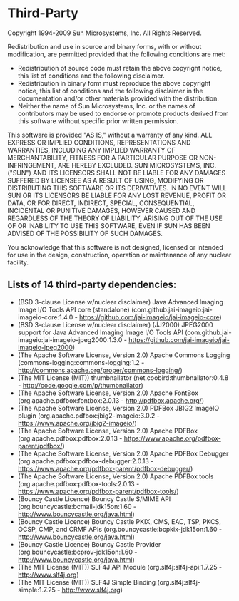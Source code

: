 # Third-Party

Copyright 1994-2009 Sun Microsystems, Inc. All Rights Reserved.

Redistribution and use in source and binary forms, with or without modification, are permitted provided that the following conditions are met:
* Redistribution of source code must retain the above copyright notice, this list of conditions and the following disclaimer.
* Redistribution in binary form must reproduce the above copyright notice, this list of conditions and the following disclaimer in the documentation and/or other materials provided with the distribution.
* Neither the name of Sun Microsystems, Inc. or the names of contributors may be used to endorse or promote products derived from this software without specific prior written permission.

This software is provided "AS IS," without a warranty of any kind. ALL EXPRESS OR IMPLIED CONDITIONS, REPRESENTATIONS AND WARRANTIES, INCLUDING ANY IMPLIED WARRANTY OF MERCHANTABILITY, FITNESS FOR A PARTICULAR PURPOSE OR NON-INFRINGEMENT, ARE HEREBY EXCLUDED. SUN MICROSYSTEMS, INC. ("SUN") AND ITS LICENSORS SHALL NOT BE LIABLE FOR ANY DAMAGES SUFFERED BY LICENSEE AS A RESULT OF USING, MODIFYING OR DISTRIBUTING THIS SOFTWARE OR ITS DERIVATIVES. IN NO EVENT WILL SUN OR ITS LICENSORS BE LIABLE FOR ANY LOST REVENUE, PROFIT OR DATA, OR FOR DIRECT, INDIRECT, SPECIAL, CONSEQUENTIAL, INCIDENTAL OR PUNITIVE DAMAGES, HOWEVER CAUSED AND REGARDLESS OF THE THEORY OF LIABILITY, ARISING OUT OF THE USE OF OR INABILITY TO USE THIS SOFTWARE, EVEN IF SUN HAS BEEN ADVISED OF THE POSSIBILITY OF SUCH DAMAGES.

You acknowledge that this software is not designed, licensed or intended for use in the design, construction, operation or maintenance of any nuclear facility.

## Lists of 14 third-party dependencies:
* (BSD 3-clause License w/nuclear disclaimer) Java Advanced Imaging Image I/O Tools API core (standalone) (com.github.jai-imageio:jai-imageio-core:1.4.0 - https://github.com/jai-imageio/jai-imageio-core)
* (BSD 3-clause License w/nuclear disclaimer) (JJ2000) JPEG2000 support for Java Advanced Imaging Image I/O Tools API (com.github.jai-imageio:jai-imageio-jpeg2000:1.3.0 - https://github.com/jai-imageio/jai-imageio-jpeg2000)
* (The Apache Software License, Version 2.0) Apache Commons Logging (commons-logging:commons-logging:1.2 - http://commons.apache.org/proper/commons-logging/)
* (The MIT License (MIT)) thumbnailator (net.coobird:thumbnailator:0.4.8 - http://code.google.com/p/thumbnailator)
* (The Apache Software License, Version 2.0) Apache FontBox (org.apache.pdfbox:fontbox:2.0.13 - http://pdfbox.apache.org/)
* (The Apache Software License, Version 2.0) PDFBox JBIG2 ImageIO plugin (org.apache.pdfbox:jbig2-imageio:3.0.2 - https://www.apache.org/jbig2-imageio/)
* (The Apache Software License, Version 2.0) Apache PDFBox (org.apache.pdfbox:pdfbox:2.0.13 - https://www.apache.org/pdfbox-parent/pdfbox/)
* (The Apache Software License, Version 2.0) Apache PDFBox Debugger (org.apache.pdfbox:pdfbox-debugger:2.0.13 - https://www.apache.org/pdfbox-parent/pdfbox-debugger/)
* (The Apache Software License, Version 2.0) Apache PDFBox tools (org.apache.pdfbox:pdfbox-tools:2.0.13 - https://www.apache.org/pdfbox-parent/pdfbox-tools/)
* (Bouncy Castle Licence) Bouncy Castle S/MIME API (org.bouncycastle:bcmail-jdk15on:1.60 - http://www.bouncycastle.org/java.html)
* (Bouncy Castle Licence) Bouncy Castle PKIX, CMS, EAC, TSP, PKCS, OCSP, CMP, and CRMF APIs (org.bouncycastle:bcpkix-jdk15on:1.60 - http://www.bouncycastle.org/java.html)
* (Bouncy Castle Licence) Bouncy Castle Provider (org.bouncycastle:bcprov-jdk15on:1.60 - http://www.bouncycastle.org/java.html)
* (The MIT License (MIT)) SLF4J API Module (org.slf4j:slf4j-api:1.7.25 - http://www.slf4j.org)
* (The MIT License (MIT)) SLF4J Simple Binding (org.slf4j:slf4j-simple:1.7.25 - http://www.slf4j.org)
